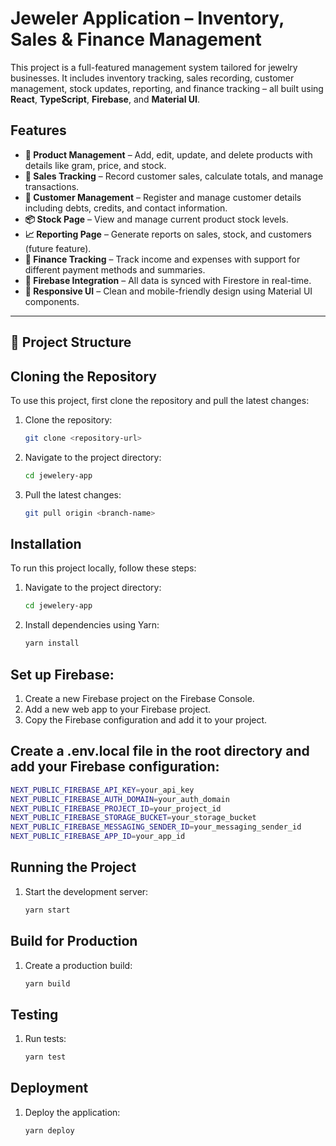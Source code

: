 # Jeweler Application – Inventory, Sales & Finance Management

This project is a full-featured management system tailored for jewelry businesses. It includes inventory tracking, sales recording, customer management, stock updates, reporting, and finance tracking – all built using **React**, **TypeScript**, **Firebase**, and **Material UI**.

## Features

- **💍 Product Management** – Add, edit, update, and delete products with details like gram, price, and stock.
- **🧾 Sales Tracking** – Record customer sales, calculate totals, and manage transactions.
- **👥 Customer Management** – Register and manage customer details including debts, credits, and contact information.
- **📦 Stock Page** – View and manage current product stock levels.
- **📈 Reporting Page** – Generate reports on sales, stock, and customers (future feature).
- **💸 Finance Tracking** – Track income and expenses with support for different payment methods and summaries.
- **🔐 Firebase Integration** – All data is synced with Firestore in real-time.
- **📱 Responsive UI** – Clean and mobile-friendly design using Material UI components.

---

## 📁 Project Structure

## Cloning the Repository

To use this project, first clone the repository and pull the latest changes:

1. Clone the repository:
   ```bash
   git clone <repository-url>
   ```
2. Navigate to the project directory:
   ```bash
   cd jewelery-app
   ```
3. Pull the latest changes:
   ```bash
   git pull origin <branch-name>
   ```

## Installation

To run this project locally, follow these steps:

1. Navigate to the project directory:
   ```bash
   cd jewelery-app
   ```
2. Install dependencies using Yarn:

   ```bash
   yarn install
   ```

## Set up Firebase:

1. Create a new Firebase project on the Firebase Console.
2. Add a new web app to your Firebase project.
3. Copy the Firebase configuration and add it to your project.

## Create a .env.local file in the root directory and add your Firebase configuration:

```bash
NEXT_PUBLIC_FIREBASE_API_KEY=your_api_key
NEXT_PUBLIC_FIREBASE_AUTH_DOMAIN=your_auth_domain
NEXT_PUBLIC_FIREBASE_PROJECT_ID=your_project_id
NEXT_PUBLIC_FIREBASE_STORAGE_BUCKET=your_storage_bucket
NEXT_PUBLIC_FIREBASE_MESSAGING_SENDER_ID=your_messaging_sender_id
NEXT_PUBLIC_FIREBASE_APP_ID=your_app_id
```

## Running the Project

1. Start the development server:
   ```bash
   yarn start
   ```

## Build for Production

1. Create a production build:
   ```bash
   yarn build
   ```

## Testing

1. Run tests:
   ```bash
   yarn test
   ```

## Deployment

1. Deploy the application:
   ```bash
   yarn deploy
   ```

